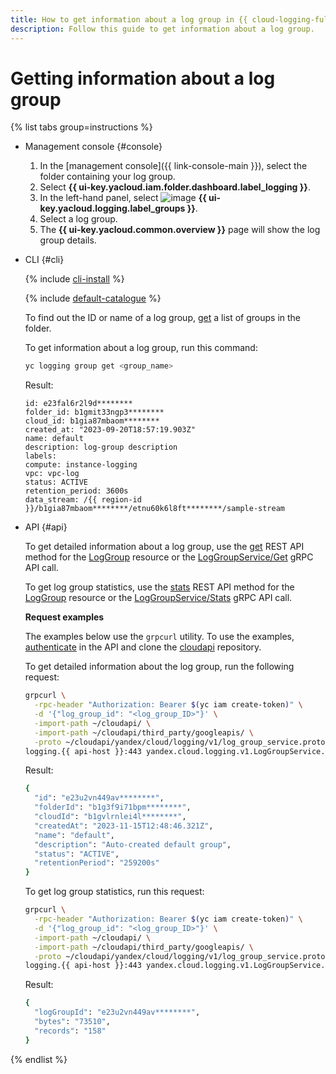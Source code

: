 ```yaml
---
title: How to get information about a log group in {{ cloud-logging-full-name }}
description: Follow this guide to get information about a log group.
---
```


# Getting information about a log group

{% list tabs group=instructions %}

- Management console {#console}

  1. In the [management console]({{ link-console-main }}), select the folder containing your log group.
  1. Select **{{ ui-key.yacloud.iam.folder.dashboard.label_logging }}**.
  1. In the left-hand panel, select ![image](../../_assets/console-icons/tray.svg) **{{ ui-key.yacloud.logging.label_groups }}**.
  1. Select a log group.
  1. The **{{ ui-key.yacloud.common.overview }}** page will show the log group details.

- CLI {#cli}

  {% include [cli-install](../../_includes/cli-install.md) %}

  {% include [default-catalogue](../../_includes/default-catalogue.md) %}

  To find out the ID or name of a log group, [get](list.md) a list of groups in the folder.

  To get information about a log group, run this command:

  ```bash
  yc logging group get <group_name>
  ```

  Result:

  ```text
  id: e23fal6r2l9d********
  folder_id: b1gmit33ngp3********
  cloud_id: b1gia87mbaom********
  created_at: "2023-09-20T18:57:19.903Z"
  name: default
  description: log-group description
  labels:
  compute: instance-logging
  vpc: vpc-log
  status: ACTIVE
  retention_period: 3600s
  data_stream: /{{ region-id }}/b1gia87mbaom********/etnu60k6l8ft********/sample-stream
  ```

- API {#api}

  To get detailed information about a log group, use the [get](../api-ref/LogGroup/get.md) REST API method for the [LogGroup](../api-ref/LogGroup/index.md) resource or the [LogGroupService/Get](../api-ref/grpc/LogGroup/get.md) gRPC API call.

  To get log group statistics, use the [stats](../api-ref/LogGroup/stats.md) REST API method for the [LogGroup](../api-ref/LogGroup/index.md) resource or the [LogGroupService/Stats](../api-ref/grpc/LogGroup/stats.md) gRPC API call.

  **Request examples**

  The examples below use the `grpcurl` utility. To use the examples, [authenticate](../../logging/api-ref/authentication.md) in the API and clone the [cloudapi](https://github.com/yandex-cloud/cloudapi) repository.

  To get detailed information about the log group, run the following request:

  ```bash
  grpcurl \
    -rpc-header "Authorization: Bearer $(yc iam create-token)" \
    -d '{"log_group_id": "<log_group_ID>"}' \
    -import-path ~/cloudapi/ \
    -import-path ~/cloudapi/third_party/googleapis/ \
    -proto ~/cloudapi/yandex/cloud/logging/v1/log_group_service.proto \
  logging.{{ api-host }}:443 yandex.cloud.logging.v1.LogGroupService.Get
  ```

  Result:

  ```bash
  {
    "id": "e23u2vn449av********",
    "folderId": "b1g3f9i71bpm********",
    "cloudId": "b1gvlrnlei4l********",
    "createdAt": "2023-11-15T12:48:46.321Z",
    "name": "default",
    "description": "Auto-created default group",
    "status": "ACTIVE",
    "retentionPeriod": "259200s"
  }
  ```

  To get log group statistics, run this request:

  ```bash
  grpcurl \
    -rpc-header "Authorization: Bearer $(yc iam create-token)" \
    -d '{"log_group_id": "<log_group_ID>"}' \
    -import-path ~/cloudapi/ \
    -import-path ~/cloudapi/third_party/googleapis/ \
    -proto ~/cloudapi/yandex/cloud/logging/v1/log_group_service.proto \
  logging.{{ api-host }}:443 yandex.cloud.logging.v1.LogGroupService.Stats
  ```

  Result:

  ```bash
  {
    "logGroupId": "e23u2vn449av********",
    "bytes": "73510",
    "records": "158"
  }
  ```

{% endlist %}